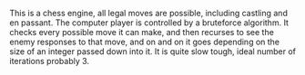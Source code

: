 This is a chess engine, all legal moves are possible, including castling and en passant. The computer player  is controlled by a bruteforce algorithm. It checks every possible move it can make, and then recurses to see the enemy responses to that move, and on and on it goes depending on the size of an integer passed down into it. It is quite slow tough, ideal number of iterations probably 3. 
